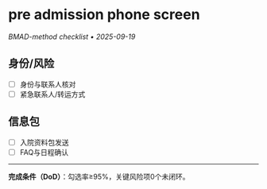 # pre admission phone screen

_BMAD-method checklist • 2025-09-19_

## 身份/风险

- [ ] 身份与联系人核对
- [ ] 紧急联系人/转运方式

## 信息包

- [ ] 入院资料包发送
- [ ] FAQ与日程确认

---

**完成条件（DoD）**：勾选率≥95%，关键风险项0个未闭环。
